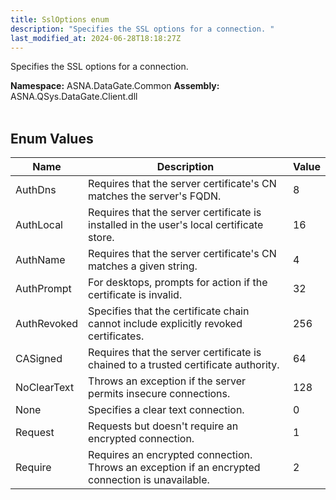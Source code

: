```yaml
---
title: SslOptions enum
description: "Specifies the SSL options for a connection. "
last_modified_at: 2024-06-28T18:18:27Z
---
```


Specifies the SSL options for a connection.

**Namespace:** ASNA.DataGate.Common
**Assembly:** ASNA.QSys.DataGate.Client.dll
<br>
<br>

## Enum Values

| Name | Description | Value
| --- | --- | --- 
| AuthDns | Requires that the server certificate's CN matches the server's FQDN. | 8 |
| AuthLocal | Requires that the server certificate is installed in the user's local certificate store. | 16 |
| AuthName | Requires that the server certificate's CN matches a given string. | 4 |
| AuthPrompt | For desktops, prompts for action if the certificate is invalid. | 32 |
| AuthRevoked | Specifies that the certificate chain cannot include explicitly revoked certificates. | 256 |
| CASigned | Requires that the server certificate is chained to a trusted certificate authority. | 64 |
| NoClearText | Throws an exception if the server permits insecure connections. | 128 |
| None | Specifies a clear text connection. | 0 |
| Request | Requests but doesn't require an encrypted connection. | 1 |
| Require | Requires an encrypted connection. Throws an exception if an encrypted connection is unavailable. | 2 |
